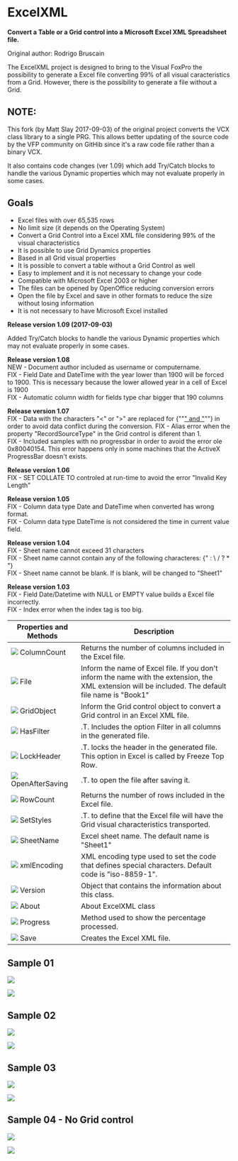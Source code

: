 # ExcelXML
**Convert a Table or a Grid control into a Microsoft Excel XML Spreadsheet file.**

Original author: Rodrigo Bruscain

The ExcelXML project is designed to bring to the Visual FoxPro the possibility to generate a Excel file converting 99% of all visual caracteristics from a Grid. However, there is the possibility to generate a file without a Grid.

## NOTE:
This fork (by Matt Slay 2017-09-03) of the original project converts the VCX class library to a single PRG. 
This allows better updating of the source code by the VFP community on GitHib since it's a raw code file rather than a binary VCX.

It also contains code changes (ver 1.09) which add Try/Catch blocks to handle the various Dynamic properties which may not evaluate properly in some cases.

## Goals
* Excel files with over 65,535 rows
* No limit size (it depends on the Operating System)
* Convert a Grid Control into a Excel XML file considering 99% of the visual characteristics
* It is possible to use Grid Dynamics properties
* Based in all Grid visual properties
* It is possible to convert a table without a Grid Control as well
* Easy to implement and it is not necessary to change your code
* Compatible with Microsoft Excel 2003 or higher
* The files can be opened by OpenOffice reducing conversion errors
* Open the file by Excel and save in other formats to reduce the size without losing information
* It is not necessary to have Microsoft Excel installed

**Release version 1.09 (2017-09-03)**

Added Try/Catch blocks to handle the various Dynamic properties which may not evaluate properly in some cases.

**Release version 1.08**  
NEW - Document author included as username or computername.  
FIX - Field Date and DateTime with the year lower than 1900 will be forced to 1900. This is necessary because the lower allowed year in a cell of Excel is 1900  
FIX - Automatic column width for fields type char bigger that 190 columns

**Release version 1.07**  
FIX - Data with the characters "<" or ">" are replaced for {""[" and "](_-and-_)""} in order to avoid data conflict during the conversion.
FIX - Alias error when the property   "RecordSourceType" in the Grid control is diferent than 1.  
FIX - Included samples with no progressbar in order to avoid the error ole 0x80040154. This error happens only in some machines that the ActiveX ProgressBar doesn't exists.

**Release version 1.06**  
FIX - SET COLLATE TO controled at run-time to avoid the error "Invalid Key Length"

**Release version 1.05**  
FIX - Column data type Date and DateTime when converted has wrong format.  
FIX - Column data type DateTime is not considered the time in current value field.

**Release version 1.04**  
FIX - Sheet name cannot exceed 31 characters  
FIX - Sheet name cannot contain any of the following characteres:  {" : \ / ? * [  ](--)"}  
FIX - Sheet name cannot be blank. If is blank, will be changed to "Sheet1"

**Release version 1.03**  
FIX - Field Date/Datetime with NULL or EMPTY value builds a Excel file incorrectly.  
FIX - Index error when the index tag is too big.

| Properties and Methods | Description |  
| -----------------------|-------------|
|![](ExcelXML_property_vs.bmp) ColumnCount | Returns the number of columns included in the Excel file.|  
|![](ExcelXML_property_vs.bmp) File | Inform the name of Excel file. If you don't inform the name with the extension, the XML extension will be included. The default file name is "Book1"|  
|![](ExcelXML_property_vs.bmp) GridObject | Inform the Grid control object to convert a Grid control in an Excel XML file.|
|![](ExcelXML_property_vs.bmp) HasFilter | .T. Includes the option Filter in all columns in the generated file.|
|![](ExcelXML_property_vs.bmp) LockHeader | .T. locks the header in the generated file. This option in Excel is called by Freeze Top Row.|
|![](ExcelXML_property_vs.bmp) OpenAfterSaving | .T. to open the file after saving it.|
|![](ExcelXML_property_vs.bmp) RowCount | Returns the number of rows included in the Excel file.|
|![](ExcelXML_property_vs.bmp) SetStyles | .T. to define that the Excel file will have the Grid visual characteristics transported.|
|![](ExcelXML_property_vs.bmp) SheetName | Excel sheet name. The default name is "Sheet1"|
|![](ExcelXML_property_vs.bmp) xmlEncoding | XML encoding type used to set the code that defines special characters. Default code is "iso-8859-1".|
|![](ExcelXML_property_vs.bmp) Version | Object that contains the information about this class.|
|![](ExcelXML_method_vs.bmp) About|About ExcelXML class|
|![](ExcelXML_method_vs.bmp) Progress|Method used to show the percentage processed.|
|![](ExcelXML_method_vs.bmp) Save|Creates the Excel XML file.|

## Sample 01
![](ExcelXML_sample01.png)

![](ExcelXML_sample01_excel.png)

## Sample 02
![](ExcelXML_sample02.png)

![](ExcelXML_sample02_excel.png)

## Sample 03
![](ExcelXML_sample03.png)

![](ExcelXML_sample03_excel.png)

## Sample 04 - No Grid control
![](ExcelXML_sample04.png)

![](ExcelXML_sample04_excel.png)
